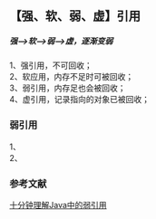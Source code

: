 
## 【强、软、弱、虚】引用

##### 强-->软-->弱-->虚，逐渐变弱     
1、强引用，不可回收；   
2、软应用，内存不足时可被回收；   
3、弱引用，内存足也会被回收；  
4、虚引用，记录指向的对象已被回收；   

### 弱引用
1、   
2、  


### 参考文献
[十分钟理解Java中的弱引用](http://www.importnew.com/21206.html)   


